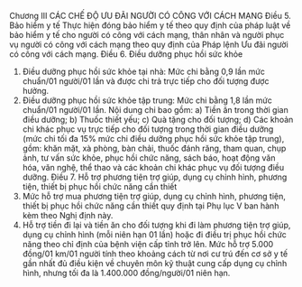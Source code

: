 Chương III
CÁC CHẾ ĐỘ ƯU ĐÃI NGƯỜI CÓ CÔNG VỚI CÁCH MẠNG
Điều 5. Bảo hiểm y tế
Thực hiện đóng bảo hiểm y tế theo quy định của pháp luật về bảo hiểm y tế cho người có công với cách mạng, thân nhân và người phục vụ người có công với cách mạng theo quy định của Pháp lệnh Ưu đãi người có công với cách mạng.
Điều 6. Điều dưỡng phục hồi sức khỏe
1. Điều dưỡng phục hồi sức khỏe tại nhà: Mức chi bằng 0,9 lần mức chuẩn/01 người/01 lần và được chi trả trực tiếp cho đối tượng được hưởng.
2. Điều dưỡng phục hồi sức khỏe tập trung: Mức chi bằng 1,8 lần mức chuẩn/01 người/01 lần. Nội dung chi bao gồm:
a) Tiền ăn trong thời gian điều dưỡng;
b) Thuốc thiết yếu;
c) Quà tặng cho đối tượng;
d) Các khoản chi khác phục vụ trực tiếp cho đối tượng trong thời gian điều dưỡng (mức chi tối đa 15% mức chi điều dưỡng phục hồi sức khỏe tập trung), gồm: khăn mặt, xà phòng, bàn chải, thuốc đánh răng, tham quan, chụp ảnh, tư vấn sức khỏe, phục hồi chức năng, sách báo, hoạt động văn hóa, văn nghệ, thể thao và các khoản chi khác phục vụ đối tượng điều dưỡng.
Điều 7. Hỗ trợ phương tiện trợ giúp, dụng cụ chỉnh hình, phương tiện, thiết bị phục hồi chức năng cần thiết
1. Mức hỗ trợ mua phương tiện trợ giúp, dụng cụ chỉnh hình, phương tiện, thiết bị phục hồi chức năng cần thiết quy định tại Phụ lục V ban hành kèm theo Nghị định này.
2. Hỗ trợ tiền đi lại và tiền ăn cho đối tượng khi đi làm phương tiện trợ giúp, dụng cụ chỉnh hình (mỗi niên hạn 01 lần) hoặc đi điều trị phục hồi chức năng theo chỉ định của bệnh viện cấp tỉnh trở lên. Mức hỗ trợ 5.000 đồng/01 km/01 người tính theo khoảng cách từ nơi cư trú đến cơ sở y tế gần nhất đủ điều kiện về chuyên môn kỹ thuật cung cấp dụng cụ chỉnh hình, nhưng tối đa là 1.400.000 đồng/người/01 niên hạn.